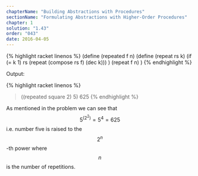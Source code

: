 ```yaml
---
chapterName: "Building Abstractions with Procedures"
sectionName: "Formulating Abstractions with Higher-Order Procedures"
chapter: 1
solution: "1.43"
order: "043"
date: 2016-04-05
---
```


{% highlight racket linenos %}
(define (repeated f n)
    (define (repeat rs k)
       (if (= k 1) rs (repeat (compose rs f) (dec k)))
    )
    (repeat f n)
)
{% endhighlight %}


Output:

{% highlight racket linenos %}
> ((repeated square 2) 5)
625
{% endhighlight %}

As mentioned in the problem we can see that $$ 5^{(2^2)} = 5^4 = 625 $$ i.e. number five is raised to the $$ 2^n$$-th power where $$ n $$
  is the number of repetitions.
  
  

